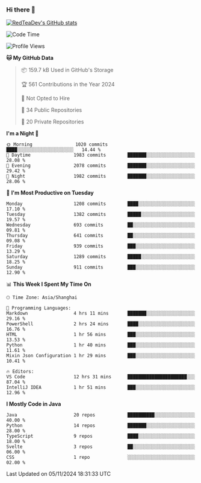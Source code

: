 ### Hi there 👋

<!--
**RedTeaDev/RedTeaDev** is a ✨ _special_ ✨ repository because its `README.md` (this file) appears on your GitHub profile.

Here are some ideas to get you started:

- 🔭 I’m currently working on ...
- 🌱 I’m currently learning ...
- 👯 I’m looking to collaborate on ...
- 🤔 I’m looking for help with ...
- 💬 Ask me about ...
- 📫 How to reach me: ...
- 😄 Pronouns: ...
- ⚡ Fun fact: ...
-->

<!--
[![wakatime](https://wakatime.com/badge/user/6b101ed0-04c0-4490-9283-eb61f2efff96.svg)](https://wakatime.com/@6b101ed0-04c0-4490-9283-eb61f2efff96)
!-->

[![RedTeaDev's GitHub stats](https://github-readme-stats.vercel.app/api?username=RedTeaDev\&include_all_commits=true)](https://github.com/anuraghazra/github-readme-stats)
<!--
[![willianrod's wakatime stats](https://github-readme-stats.vercel.app/api/wakatime?username=RedTeaDev)](https://github.com/anuraghazra/github-readme-stats)
!-->
<!--START_SECTION:waka-->
![Code Time](http://img.shields.io/badge/Code%20Time-2%2C686%20hrs%2036%20mins-blue)

![Profile Views](http://img.shields.io/badge/Profile%20Views-0-blue)

**🐱 My GitHub Data** 

> 📦 159.7 kB Used in GitHub's Storage 
 > 
> 🏆 561 Contributions in the Year 2024
 > 
> 🚫 Not Opted to Hire
 > 
> 📜 34 Public Repositories 
 > 
> 🔑 20 Private Repositories 
 > 
**I'm a Night 🦉** 

```text
🌞 Morning                1020 commits        ████░░░░░░░░░░░░░░░░░░░░░   14.44 % 
🌆 Daytime                1983 commits        ███████░░░░░░░░░░░░░░░░░░   28.08 % 
🌃 Evening                2078 commits        ███████░░░░░░░░░░░░░░░░░░   29.42 % 
🌙 Night                  1982 commits        ███████░░░░░░░░░░░░░░░░░░   28.06 % 
```
📅 **I'm Most Productive on Tuesday** 

```text
Monday                   1208 commits        ████░░░░░░░░░░░░░░░░░░░░░   17.10 % 
Tuesday                  1382 commits        █████░░░░░░░░░░░░░░░░░░░░   19.57 % 
Wednesday                693 commits         ██░░░░░░░░░░░░░░░░░░░░░░░   09.81 % 
Thursday                 641 commits         ██░░░░░░░░░░░░░░░░░░░░░░░   09.08 % 
Friday                   939 commits         ███░░░░░░░░░░░░░░░░░░░░░░   13.29 % 
Saturday                 1289 commits        █████░░░░░░░░░░░░░░░░░░░░   18.25 % 
Sunday                   911 commits         ███░░░░░░░░░░░░░░░░░░░░░░   12.90 % 
```


📊 **This Week I Spent My Time On** 

```text
🕑︎ Time Zone: Asia/Shanghai

💬 Programming Languages: 
Markdown                 4 hrs 11 mins       ███████░░░░░░░░░░░░░░░░░░   29.16 % 
PowerShell               2 hrs 24 mins       ████░░░░░░░░░░░░░░░░░░░░░   16.76 % 
HTML                     1 hr 56 mins        ███░░░░░░░░░░░░░░░░░░░░░░   13.53 % 
Python                   1 hr 40 mins        ███░░░░░░░░░░░░░░░░░░░░░░   11.61 % 
Mixin Json Configuration 1 hr 29 mins        ███░░░░░░░░░░░░░░░░░░░░░░   10.41 % 

🔥 Editors: 
VS Code                  12 hrs 31 mins      ██████████████████████░░░   87.04 % 
IntelliJ IDEA            1 hr 51 mins        ███░░░░░░░░░░░░░░░░░░░░░░   12.96 % 
```

**I Mostly Code in Java** 

```text
Java                     20 repos            ██████████░░░░░░░░░░░░░░░   40.00 % 
Python                   14 repos            ███████░░░░░░░░░░░░░░░░░░   28.00 % 
TypeScript               9 repos             ████░░░░░░░░░░░░░░░░░░░░░   18.00 % 
Svelte                   3 repos             ██░░░░░░░░░░░░░░░░░░░░░░░   06.00 % 
CSS                      1 repo              ░░░░░░░░░░░░░░░░░░░░░░░░░   02.00 % 
```




 Last Updated on 05/11/2024 18:31:33 UTC
<!--END_SECTION:waka-->


